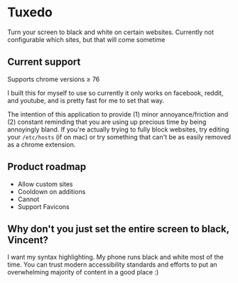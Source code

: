 # Tuxedo

Turn your screen to black and white on certain websites. Currently not configurable which sites, but that will come sometime

## Current support

Supports chrome versions ≥ 76

I built this for myself to use so currently it only works on facebook, reddit, and youtube, and is pretty fast for me to set that way.

The intention of this application to provide (1) minor annoyance/friction and (2) constant reminding that you are using up precious time by being annoyingly bland. If you're actually trying to fully block websites, try editing your `/etc/hosts` (if on mac) or try something that can't be as easily removed as a chrome extension.

## Product roadmap

* Allow custom sites
* Cooldown on additions
* Cannot
* Support Favicons

## Why don't you just set the entire screen to black, Vincent?

I want my syntax highlighting. My phone runs black and white most of the time. You can trust modern accessibility standards and efforts to put an overwhelming majority of content in a good place :)